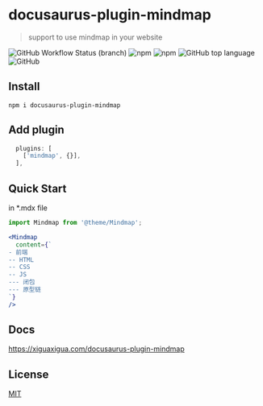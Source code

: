 # docusaurus-plugin-mindmap

> support to use mindmap in your website

![GitHub Workflow Status (branch)](https://img.shields.io/github/workflow/status/xiguaxigua/docusaurus-plugin-mindmap/build/master)
![npm](https://img.shields.io/npm/v/docusaurus-plugin-mindmap)
![npm](https://img.shields.io/npm/dw/docusaurus-plugin-mindmap)
![GitHub top language](https://img.shields.io/github/languages/top/xiguaxigua/docusaurus-plugin-mindmap)
![GitHub](https://img.shields.io/github/license/xiguaxigua/docusaurus-plugin-mindmap)

## Install

```
npm i docusaurus-plugin-mindmap
```

## Add plugin

```js
  plugins: [
    ['mindmap', {}],
  ],
```

## Quick Start

in \*.mdx file

<!-- prettier-ignore -->
```jsx
import Mindmap from '@theme/Mindmap';

<Mindmap
  content={`
- 前端
-- HTML
-- CSS
-- JS
--- 闭包
--- 原型链
`}
/>
```

## Docs

https://xiguaxigua.com/docusaurus-plugin-mindmap

## License

[MIT](./LICENSE)
